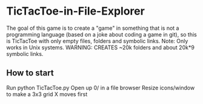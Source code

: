 TicTacToe-in-File-Explorer
==========================

The goal of this game is to create a "game" in something that is not a programming language (based on a joke about coding a game in git), so this is TicTacToe with only empty files, folders and symbolic links. 
Note: Only works in Unix systems. 
WARNING: CREATES ~20k folders and about 20k*9 symbolic links.

How to start
------------
Run python TicTacToe.py
Open up 0/ in a file browser
Resize icons/window to make a 3x3 grid
X moves first
